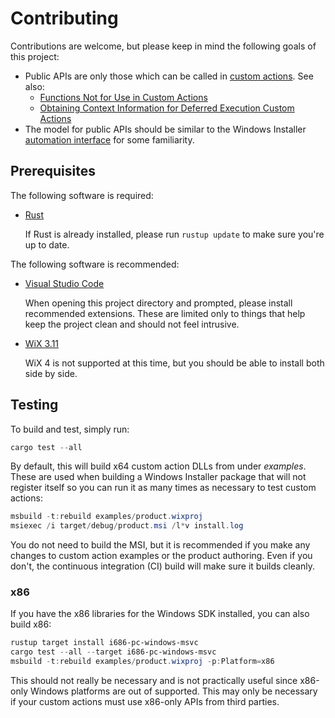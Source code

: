 # Contributing

Contributions are welcome, but please keep in mind the following goals of this project:

* Public APIs are only those which can be called in [custom actions]. See also:
  * [Functions Not for Use in Custom Actions](https://docs.microsoft.com/windows/win32/msi/functions-not-for-use-in-custom-actions)
  * [Obtaining Context Information for Deferred Execution Custom Actions](https://docs.microsoft.com/windows/win32/msi/obtaining-context-information-for-deferred-execution-custom-actions)
* The model for public APIs should be similar to the Windows Installer [automation interface] for some familiarity.

## Prerequisites

The following software is required:

* [Rust](https://www.rust-lang.org/tools/install)

  If Rust is already installed, please run `rustup update` to make sure you're up to date.

The following software is recommended:

* [Visual Studio Code](https://code.visualstudio.com/)

  When opening this project directory and prompted, please install recommended extensions.
  These are limited only to things that help keep the project clean and should not feel intrusive.

* [WiX 3.11](https://wixtoolset.org/releases/)

  WiX 4 is not supported at this time, but you should be able to install both side by side.

## Testing

To build and test, simply run:

```powershell
cargo test --all
```

By default, this will build x64 custom action DLLs from under _examples_.
These are used when building a Windows Installer package that will not register itself
so you can run it as many times as necessary to test custom actions:

```powershell
msbuild -t:rebuild examples/product.wixproj
msiexec /i target/debug/product.msi /l*v install.log
```

You do not need to build the MSI, but it is recommended if you make any changes
to custom action examples or the product authoring. Even if you don't,
the continuous integration (CI) build will make sure it builds cleanly.

### x86

If you have the x86 libraries for the Windows SDK installed, you can also build x86:

```powershell
rustup target install i686-pc-windows-msvc
cargo test --all --target i686-pc-windows-msvc
msbuild -t:rebuild examples/product.wixproj -p:Platform=x86
```

This should not really be necessary and is not practically useful since x86-only
Windows platforms are out of supported.
This may only be necessary if your custom actions must use x86-only APIs from third parties.

[automation interface]: https://docs.microsoft.com/windows/win32/msi/automation-interface
[custom actions]: https://docs.microsoft.com/windows/win32/msi/custom-actions
